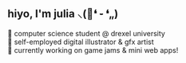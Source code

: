## hiyo, I'm julia ⸜(🌼❛ ֊ ❛„)

🌷 computer science student @ drexel university<br/>
🌿 self-employed digital illustrator & gfx artist<br/>
🌸 currently working on game jams & mini web apps!
